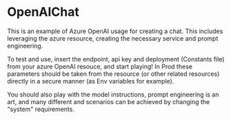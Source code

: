 # OpenAIChat
This is an example of Azure OpenAI usage for creating a chat. This includes leveraging the azure resource, creating the necessary service and prompt engineering.

To test and use, insert the endpoint, api key and deployment (Constants file) from your azure OpenAI resouce, and start playing! In Prod these parameters should be taken from the resource (or other related resources) directly in a secure manner (as Env variables for example).

You should also play with the model instructions, prompt engineering is an art, and many different and scenarios can be achieved by changing the "system" requirements.
